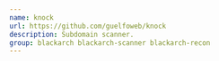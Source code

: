 ```yaml
---
name: knock
url: https://github.com/guelfoweb/knock
description: Subdomain scanner.
group: blackarch blackarch-scanner blackarch-recon
---
```

